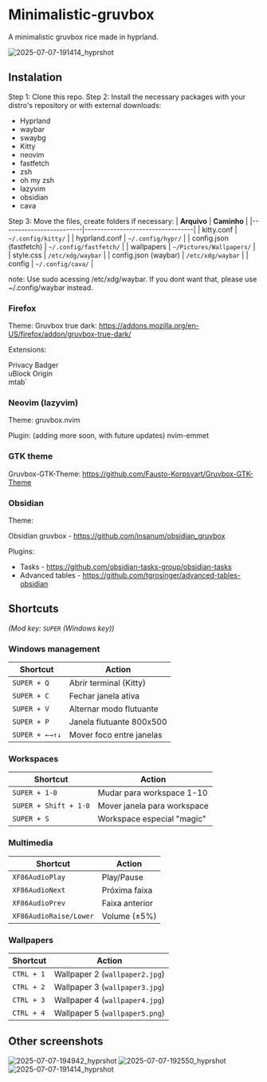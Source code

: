 # Minimalistic-gruvbox
A minimalistic gruvbox rice made in hyprland.

![2025-07-07-191414_hyprshot](https://github.com/user-attachments/assets/2e36234e-c441-480e-9bef-d716645a8172)

## Instalation
Step 1: Clone this repo.
Step 2: Install the necessary packages with your distro's repository or with external downloads:
- Hyprland
- waybar
- swaybg
- Kitty
- neovim
- fastfetch
- zsh
- oh my zsh
- lazyvim
- obsidian
- cava

Step 3: Move the files, create folders if necessary:
| **Arquivo**             | **Caminho**                      |
|-------------------------|----------------------------------|
| kitty.conf              | `~/.config/kitty/`               |
| hyprland.conf           | `~/.config/hypr/`                |
| config.json (fastfetch) | `~/.config/fastfetch/`           |
| wallpapers              | `~/Pictures/Wallpapers/`         |
| style.css               | `/etc/xdg/waybar`                |
| config.json (waybar)    | `/etc/xdg/waybar`                |
| config                  | `~/.config/cava/`                |

note: Use sudo acessing /etc/xdg/waybar. If you dont want that, please use ~/.config/waybar instead.

### Firefox

Theme: Gruvbox true dark: https://addons.mozilla.org/en-US/firefox/addon/gruvbox-true-dark/

Extensions:

Privacy Badger            
uBlock Origin           
mtab`                     

### Neovim (lazyvim)

Theme: gruvbox.nvim

Plugin:
(adding more soon, with future updates)
nvim-emmet

### GTK theme

Gruvbox-GTK-Theme: https://github.com/Fausto-Korpsvart/Gruvbox-GTK-Theme

### Obsidian

Theme:

Obsidian gruvbox - https://github.com/insanum/obsidian_gruvbox

Plugins:

- Tasks - https://github.com/obsidian-tasks-group/obsidian-tasks
- Advanced tables - https://github.com/tgrosinger/advanced-tables-obsidian

## Shortcuts
*(Mod key: `SUPER` (Windows key))*

### Windows management
| Shortcut            | Action                       |
|---------------------|------------------------------|
| `SUPER + Q`         | Abrir terminal (Kitty)       |
| `SUPER + C`         | Fechar janela ativa          |
| `SUPER + V`         | Alternar modo flutuante      |
| `SUPER + P`         | Janela flutuante 800x500     |
| `SUPER + ←→↑↓`      | Mover foco entre janelas     |

### Workspaces
| Shortcut            | Action                       |
|---------------------|------------------------------|
| `SUPER + 1-0`       | Mudar para workspace 1-10    |
| `SUPER + Shift + 1-0` | Mover janela para workspace |
| `SUPER + S`         | Workspace especial "magic"   |

### Multimedia
| Shortcut            | Action                       |
|---------------------|------------------------------|
| `XF86AudioPlay`     | Play/Pause                   |
| `XF86AudioNext`     | Próxima faixa                |
| `XF86AudioPrev`     | Faixa anterior               |
| `XF86AudioRaise/Lower` | Volume (±5%)              |

### Wallpapers
| Shortcut            | Action                       |
|-------------|----------------------------------|
| `CTRL + 1`  | Wallpaper 2 (`wallpaper2.jpg`)   |
| `CTRL + 2`  | Wallpaper 3 (`wallpaper3.jpg`)   |
| `CTRL + 3`  | Wallpaper 4 (`wallpaper4.jpg`)   |
| `CTRL + 4`  | Wallpaper 5 (`wallpaper5.png`)   |

## Other screenshots
![2025-07-07-194942_hyprshot](https://github.com/user-attachments/assets/37a6143d-142d-45a8-bd39-bf2b4bffb7f9)
![2025-07-07-192550_hyprshot](https://github.com/user-attachments/assets/cd944cfd-7e87-4f44-94f5-7a87dad4105e)
![2025-07-07-191414_hyprshot](https://github.com/user-attachments/assets/f5aec6da-d353-41a5-9b3e-9b32468025e2)

